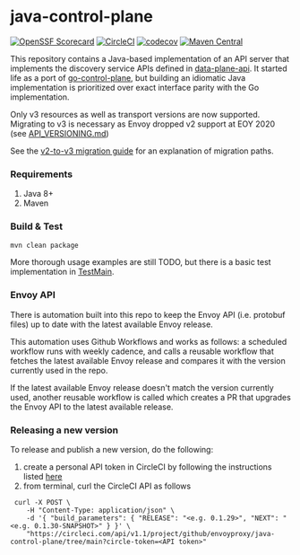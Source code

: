 # java-control-plane

[![OpenSSF Scorecard](https://api.securityscorecards.dev/projects/github.com/envoyproxy/java-control-plane/badge)](https://securityscorecards.dev/viewer/?uri=github.com/envoyproxy/java-control-plane)
[![CircleCI](https://circleci.com/gh/envoyproxy/java-control-plane.svg?style=svg)](https://circleci.com/gh/envoyproxy/java-control-plane) [![codecov](https://codecov.io/gh/envoyproxy/java-control-plane/branch/main/graph/badge.svg)](https://codecov.io/gh/envoyproxy/java-control-plane) [![Maven Central](https://maven-badges.herokuapp.com/maven-central/io.envoyproxy.controlplane/java-control-plane/badge.svg)](https://maven-badges.herokuapp.com/maven-central/io.envoyproxy.controlplane/java-control-plane)

This repository contains a Java-based implementation of an API server that implements the discovery service APIs defined
in [data-plane-api](https://github.com/envoyproxy/data-plane-api). It started life as a port of
[go-control-plane](https://github.com/envoyproxy/go-control-plane), but building an idiomatic Java implementation is
prioritized over exact interface parity with the Go implementation.

Only v3 resources as well as transport versions are now supported. Migrating
to v3 is necessary as Envoy dropped v2 support at EOY 2020 (see
[API_VERSIONING.md](https://github.com/envoyproxy/envoy/blob/4c6206865061591155d18b55972b4d626e1703dd/api/API_VERSIONING.md))

See the [v2-to-v3 migration guide](https://github.com/envoyproxy/java-control-plane/blob/main/V2_TO_V3_GUIDE.md) for an explanation of migration paths.

### Requirements

1. Java 8+
2. Maven

### Build & Test

```bash
mvn clean package
```

More thorough usage examples are still TODO, but there is a basic test implementation in
[TestMain](server/src/test/java/io/envoyproxy/controlplane/server/TestMain.java).

### Envoy API
There is automation built into this repo to keep the Envoy API (i.e. protobuf files)
up to date with the latest available Envoy release.

This automation uses Github Workflows and works as follows: a scheduled workflow runs with
weekly cadence, and calls a reusable workflow that fetches the latest available Envoy release
and compares it with the version currently used in the repo.

If the latest available Envoy release doesn't match the version currently used, another
reusable workflow is called which creates a PR that upgrades the Envoy API to the latest
available release.

### Releasing a new version
To release and publish a new version, do the following:
1. create a personal API token in CircleCI by following the instructions listed [here](https://circleci.com/docs/2.0/managing-api-tokens/#creating-a-personal-api-token)
2. from terminal, curl the CircleCI API as follows

```
 curl -X POST \
    -H "Content-Type: application/json" \
    -d '{ "build_parameters": { "RELEASE": "<e.g. 0.1.29>", "NEXT": "<e.g. 0.1.30-SNAPSHOT>" } }' \
    "https://circleci.com/api/v1.1/project/github/envoyproxy/java-control-plane/tree/main?circle-token=<API token>"
```
